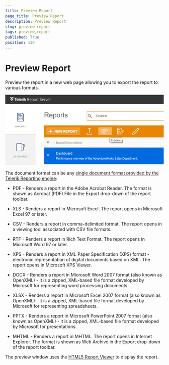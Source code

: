 ```yaml
---
title: Preview Report
page_title: Preview Report
description: Preview Report
slug: preview-report
tags: preview,report
published: True
position: 130
---
```


# Preview Report



Preview the report in a new web page allowing you to export the report to various formats.

![preview report](../images/report-server-images/reports-management/preview-report.png)

The document format can be any [single document format provided by the Telerik Reporting engine](http://docs.telerik.com/reporting/configuring-rendering-extensions "Rendering Extensions"):

-   PDF - Renders a report in the Adobe Acrobat Reader. The format is shown as Acrobat (PDF) File in the Export drop-down of the report toolbar.

-   XLS - Renders a report in Microsoft Excel. The report opens in Microsoft Excel 97 or later.

-   CSV - Renders a report in comma-delimited format. The report opens in a viewing tool associated with CSV file formats.

-   RTF - Renders a report in Rich Text Format. The report opens in Microsoft Word 97 or later.

-   XPS - Renders a report in XML Paper Specification (XPS) format - electronic representation of digital documents based on XML. The report opens in Microsoft XPS Viewer.

-   DOCX - Renders a report in Microsoft Word 2007 format (also known as OpenXML) - it is a zipped, XML-based file format developed by Microsoft for representing word processing documents.

-   XLSX - Renders a report in Microsoft Excel 2007 format (also known as OpenXML) - it is a zipped, XML-based file format developed by Microsoft for representing spreadsheets.

-   PPTX - Renders a report in Microsoft PowerPoint 2007 format (also known as OpenXML) - it is a zipped, XML-based file format developed by Microsoft for presentations.

-   MHTML - Renders a report in MHTML. The report opens in Internet Explorer. The format is shown as Web Archive in the Export drop-down of the report toolbar.

The preview window uses the [HTML5 Report Viewer](http://docs.telerik.com/reporting/html5-report-viewer "HTML5 Report Viewer") to display the report.